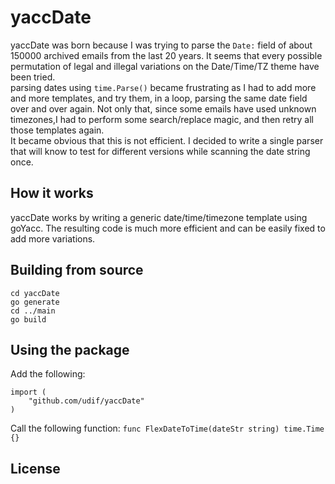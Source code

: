 yaccDate
========
yaccDate was born because I was trying to parse the `Date:` field of about 150000 archived emails from the last 20 years.
It seems that every possible permutation of legal and illegal variations on the Date/Time/TZ theme have been tried.  
parsing dates using `time.Parse()` became frustrating as I had to add more and more templates, and try them, in a loop, parsing the same date field over and over again.
Not only that, since some emails have used unknown timezones,I had to perform some search/replace magic, and then retry all those templates again.  
It became obvious that this is not efficient. I decided to write a single parser that will know to test for different versions while scanning the date string once.

How it works
------------
yaccDate works by writing a generic date/time/timezone template using goYacc. The resulting code is much more efficient and can be easily fixed to add more variations.

Building from source
--------------------
```
cd yaccDate
go generate
cd ../main
go build
```

Using the package
-----------------
Add the following:

```
import (
    "github.com/udif/yaccDate"
)
```

Call the following function:
`func FlexDateToTime(dateStr string) time.Time {}`

License
-------

